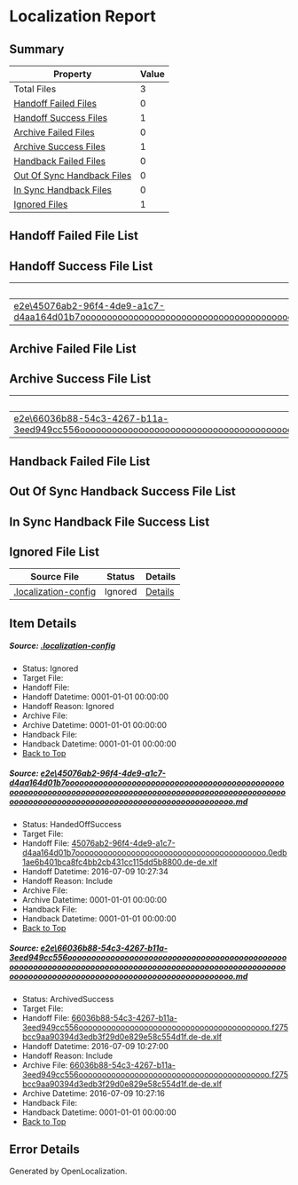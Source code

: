 # <a name='report-top'></a> Localization Report

## Summary
 Property | Value 
 -------- | ----- 
 Total Files | 3
[ Handoff Failed Files ](#handoff-failed-list)| 0
[ Handoff Success Files ](#handoff-success-list)| 1
[ Archive Failed Files ](#archive-failed-list)| 0
[ Archive Success Files ](#archive-success-list)| 1
[ Handback Failed Files ](#handback-failed-list)| 0
[ Out Of Sync Handback Files ](#outofsync-handback-success-list)| 0
[ In Sync Handback Files ](#insync-handback-success-list)| 0
[ Ignored Files ](#ignored-list)| 1

## <a name='handoff-failed-list'></a> Handoff Failed File List

## <a name='handoff-success-list'></a> Handoff Success File List
 Source File | Status | Details 
 ----------- | ------ | ------- 
 [e2e\45076ab2-96f4-4de9-a1c7-d4aa164d01b7ooooooooooooooooooooooooooooooooooooooooooooooooooooooooooooooooooooooooooooooooooooooooooooooooooooooooooooooooooooooooooooooooooooooooooooooooooooooo.md](https://github.com/OpenLocalizationTestOrg/oltest/blob/d5df2860de7b402175a3960679b53474cc7a5dd9/e2e/45076ab2-96f4-4de9-a1c7-d4aa164d01b7ooooooooooooooooooooooooooooooooooooooooooooooooooooooooooooooooooooooooooooooooooooooooooooooooooooooooooooooooooooooooooooooooooooooooooooooooooooooo.md) | HandedOffSuccess | [Details](#42b93550893ef8ead9492b6bf065789dff42c7291)

## <a name='archive-failed-list'></a> Archive Failed File List

## <a name='archive-success-list'></a> Archive Success File List
 Source File | Status | Details 
 ----------- | ------ | ------- 
 [e2e\66036b88-54c3-4267-b11a-3eed949cc556ooooooooooooooooooooooooooooooooooooooooooooooooooooooooooooooooooooooooooooooooooooooooooooooooooooooooooooooooooooooooooooooooooooooooooooooooooooooo.md](https://github.com/OpenLocalizationTestOrg/oltest/blob/6426e231c3eb3a01009a3bf92d0c17bff90a618c/e2e/66036b88-54c3-4267-b11a-3eed949cc556ooooooooooooooooooooooooooooooooooooooooooooooooooooooooooooooooooooooooooooooooooooooooooooooooooooooooooooooooooooooooooooooooooooooooooooooooooooooo.md) | ArchivedSuccess | [Details](#893dd19d1f72d7c25889e50f91c54698d93fd5c12)

## <a name='handback-failed-list'></a> Handback Failed File List

## <a name='outofsync-handback-success-list'></a> Out Of Sync Handback Success File List

## <a name='insync-handback-success-list'></a> In Sync Handback File Success List

## <a name='ignored-list'></a> Ignored File List
 Source File | Status | Details 
 ----------- | ------ | ------- 
 [.localization-config](https://github.com/OpenLocalizationTestOrg/oltest/blob/d5df2860de7b402175a3960679b53474cc7a5dd9/.localization-config) | Ignored | [Details](#3d4f252ac210baf56311d7e97dcc2db10974dbd20)

## Item Details
##### <a name='3d4f252ac210baf56311d7e97dcc2db10974dbd20'></a> Source: [.localization-config](https://github.com/OpenLocalizationTestOrg/oltest/blob/d5df2860de7b402175a3960679b53474cc7a5dd9/.localization-config)
* Status: Ignored
* Target File: 
* Handoff File: 
* Handoff Datetime: 0001-01-01 00:00:00
* Handoff Reason: Ignored
* Archive File: 
* Archive Datetime: 0001-01-01 00:00:00
* Handback File: 
* Handback Datetime: 0001-01-01 00:00:00
* [Back to Top](#report-top)

##### <a name='42b93550893ef8ead9492b6bf065789dff42c7291'></a> Source: [e2e\45076ab2-96f4-4de9-a1c7-d4aa164d01b7ooooooooooooooooooooooooooooooooooooooooooooooooooooooooooooooooooooooooooooooooooooooooooooooooooooooooooooooooooooooooooooooooooooooooooooooooooooooo.md](https://github.com/OpenLocalizationTestOrg/oltest/blob/d5df2860de7b402175a3960679b53474cc7a5dd9/e2e/45076ab2-96f4-4de9-a1c7-d4aa164d01b7ooooooooooooooooooooooooooooooooooooooooooooooooooooooooooooooooooooooooooooooooooooooooooooooooooooooooooooooooooooooooooooooooooooooooooooooooooooooo.md)
* Status: HandedOffSuccess
* Target File: 
* Handoff File: [45076ab2-96f4-4de9-a1c7-d4aa164d01b7ooooooooooooooooooooooooooooooooooooooooo.0edb1ae6b401bca8fc4bb2cb431cc115dd5b8800.de-de.xlf](https://github.com/OpenLocalizationTestOrg/olhandoff-e2e/blob/be799618dea1c1745ea6e11495859fd8e237706c/ol-handoff/OpenLocalizationTestOrg/oltest-dede-fly/ci/ht/45076ab2-96f4-4de9-a1c7-d4aa164d01b7ooooooooooooooooooooooooooooooooooooooooo.0edb1ae6b401bca8fc4bb2cb431cc115dd5b8800.de-de.xlf)
* Handoff Datetime: 2016-07-09 10:27:34
* Handoff Reason: Include
* Archive File: 
* Archive Datetime: 0001-01-01 00:00:00
* Handback File: 
* Handback Datetime: 0001-01-01 00:00:00
* [Back to Top](#report-top)

##### <a name='893dd19d1f72d7c25889e50f91c54698d93fd5c12'></a> Source: [e2e\66036b88-54c3-4267-b11a-3eed949cc556ooooooooooooooooooooooooooooooooooooooooooooooooooooooooooooooooooooooooooooooooooooooooooooooooooooooooooooooooooooooooooooooooooooooooooooooooooooooo.md](https://github.com/OpenLocalizationTestOrg/oltest/blob/6426e231c3eb3a01009a3bf92d0c17bff90a618c/e2e/66036b88-54c3-4267-b11a-3eed949cc556ooooooooooooooooooooooooooooooooooooooooooooooooooooooooooooooooooooooooooooooooooooooooooooooooooooooooooooooooooooooooooooooooooooooooooooooooooooooo.md)
* Status: ArchivedSuccess
* Target File: 
* Handoff File: [66036b88-54c3-4267-b11a-3eed949cc556ooooooooooooooooooooooooooooooooooooooooo.f275bcc9aa90394d3edb3f29d0e829e58c554d1f.de-de.xlf](https://github.com/OpenLocalizationTestOrg/olhandoff-e2e/blob/593242ed038c80c5cd2b40300c759f7f388e602f/ol-handoff/OpenLocalizationTestOrg/oltest-dede-fly/ci/ht/66036b88-54c3-4267-b11a-3eed949cc556ooooooooooooooooooooooooooooooooooooooooo.f275bcc9aa90394d3edb3f29d0e829e58c554d1f.de-de.xlf)
* Handoff Datetime: 2016-07-09 10:27:00
* Handoff Reason: Include
* Archive File: [66036b88-54c3-4267-b11a-3eed949cc556ooooooooooooooooooooooooooooooooooooooooo.f275bcc9aa90394d3edb3f29d0e829e58c554d1f.de-de.xlf](https://github.com/OpenLocalizationTestOrg/olhandoff-e2e/blob/2f5c84f8b6cdd853a6a23ec7ce6c0c0e906bc189/ol-archive/OpenLocalizationTestOrg/oltest-dede-fly/ci/ht/66036b88-54c3-4267-b11a-3eed949cc556ooooooooooooooooooooooooooooooooooooooooo.f275bcc9aa90394d3edb3f29d0e829e58c554d1f.de-de.xlf)
* Archive Datetime: 2016-07-09 10:27:16
* Handback File: 
* Handback Datetime: 0001-01-01 00:00:00
* [Back to Top](#report-top)


## Error Details

Generated by OpenLocalization.
